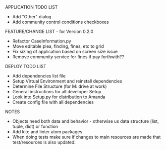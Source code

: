 APPLICATION TODO LIST
* Add "Other" dialog
* Add community control conditions checkboxes


FEATURE/CHANGE LIST - for Version 0.2.0
* Refactor CaseInformation.py
* Move editable plea, finding, fines, etc to grid
* Fix sizing of application based on screen size issue
* Remove community service for fines if pay forthwith?? 


DEPLOY TODO LIST
* Add dependencies list file
* Setup Virtual Environment and reinstall dependencies
* Determine File Structure (for M: drive at work)
* General instructions for all developer Setup
* Look into Setup.py for distribution to Amanda
* Create config file with all dependencies

NOTES
* Objects need both data and behavior - otherwise us data
structure (list, tuple, dict) or function
* Add kite and linter atom packages
* When doing tests make sure if changes to main resources are
made that test/resources is also updated.
